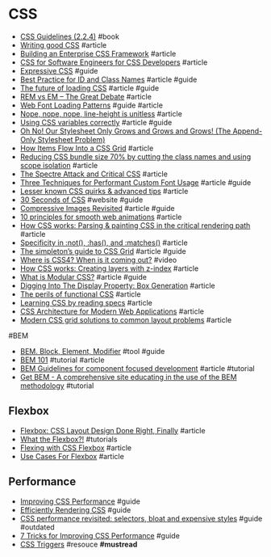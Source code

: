 # CSS

- [CSS Guidelines (2.2.4)](http://cssguidelin.es) #book
- [Writing good CSS](http://markrabey.com/2014/11/07/writing-good-css) #article
- [Building an Enterprise CSS Framework](https://medium.com/salesforce-ux/building-an-enterprise-framework-is-hard-1e8d8b33e082) #article
- [CSS for Software Engineers for CSS Developers](https://speakerdeck.com/csswizardry/css-for-software-engineers-for-css-developers) #article
- [Expressive CSS](http://johnpolacek.github.io/expressive-css) #guide
- [Best Practice for ID and Class Names](http://meiert.com/en/blog/20080812/best-practice-ids-and-classes) #article #guide
- [The future of loading CSS](https://jakearchibald.com/2016/link-in-body/) #article #guide
- [REM vs EM – The Great Debate](http://zellwk.com/blog/rem-vs-em/) #article
- [Web Font Loading Patterns](https://www.bramstein.com/writing/web-font-loading-patterns.html) #guide #article
- [Nope, nope, nope, line-height is unitless](http://allthingssmitty.com/2017/01/30/nope-nope-nope-line-height-is-unitless) #article
- [Using CSS variables correctly](https://madebymike.com.au/writing/using-css-variables) #article #guide
- [Oh No! Our Stylesheet Only Grows and Grows and Grows! (The Append-Only Stylesheet Problem)](https://css-tricks.com/oh-no-stylesheet-grows-grows-grows-append-stylesheet-problem/)
- [How Items Flow Into a CSS Grid](http://gedd.ski/post/grid-item-placement) #article
- [Reducing CSS bundle size 70% by cutting the class names and using scope isolation](https://medium.freecodecamp.org/reducing-css-bundle-size-70-by-cutting-the-class-names-and-using-scope-isolation-625440de600b) #article
- [The Spectre Attack and Critical CSS](https://www.filamentgroup.com/lab/spectre-js-cookie.html) #article
- [Three Techniques for Performant Custom Font Usage](https://css-tricks.com/three-techniques-performant-custom-font-usage) #article #guide
- [Lesser known CSS quirks & advanced tips](https://medium.com/@peedutuisk/lesser-known-css-quirks-oddities-and-advanced-tips-css-is-awesome-8ee3d16295bb) #article
- [30 Seconds of CSS](https://atomiks.github.io/30-seconds-of-css) #website #guide
- [Compressive Images Revisited](https://timkadlec.com/remembers/2018-03-22-compressive-images-revisited) #article #guide
- [10 principles for smooth web animations](https://blog.gyrosco.pe/smooth-css-animations-7d8ffc2c1d29) #article
- [How CSS works: Parsing & painting CSS in the critical rendering path](https://blog.logrocket.com/how-css-works-parsing-painting-css-in-the-critical-rendering-path-b3ee290762d3) #article
- [Specificity in :not(), :has(), and :matches()](https://meyerweb.com/eric/thoughts/2018/06/05/specificity-in-not-has-and-matches/) #article
- [The simpleton’s guide to CSS Grid](https://blog.logrocket.com/the-simpletons-guide-to-css-grid-1767565b3cf7) #article #guide
- [Where is CSS4? When is it coming out?](https://www.youtube.com/watch?v=Jtmkk6odggs) #video
- [How CSS works: Creating layers with z-index](https://blog.logrocket.com/how-css-works-creating-layers-with-z-index-6a20afe1550e) #article
- [What is Modular CSS?](https://spaceninja.com/2018/09/17/what-is-modular-css) #article #guide
- [Digging Into The Display Property: Box Generation](https://www.smashingmagazine.com/2019/05/display-box-generation) #article
- [The perils of functional CSS](https://www.browserlondon.com/blog/2019/06/10/functional-css-perils) #article
- [Learning CSS by reading specs](https://www.chenhuijing.com/blog/learning-css-by-reading-specifications) #article
- [CSS Architecture for Modern Web Applications](https://www.madebymike.com.au/writing/css-architecture-for-modern-web-applications) #article
- [Modern CSS grid solutions to common layout problems](https://vycke.dev/blog/css-layout-patterns) #article

#BEM

- [BEM. Block, Element, Modifier](https://en.bem.info) #tool #guide
- [BEM 101](https://css-tricks.com/bem-101) #tutorial #article
- [BEM Guidelines for component focused development](http://www.joelambert.co.uk/article/bem-guidelines) #article #tutorial
- [Get BEM - A comprehensive site educating in the use of the BEM methodology](http://getbem.com) #tutorial

## Flexbox

- [Flexbox: CSS Layout Design Done Right, Finally](https://medium.com/@effectiveui/flexbox-css-layout-design-done-right-finally-d8f712923060) #article
- [What the Flexbox?!](http://flexbox.io) #tutorials
- [Flexing with CSS Flexbox](https://blog.logrocket.com/flexing-with-css-flexbox-b7940b329a8a) #article
- [Use Cases For Flexbox](https://www.smashingmagazine.com/2018/10/flexbox-use-cases) #article

## Performance

- [Improving CSS Performance](http://johnotander.com/css/2015/06/10/css-performance) #guide
- [Efficiently Rendering CSS](https://css-tricks.com/efficiently-rendering-css) #guide
- [CSS performance revisited: selectors, bloat and expensive styles](https://benfrain.com/css-performance-revisited-selectors-bloat-expensive-styles) #guide #outdated
- [7 Tricks for Improving CSS Performance](https://www.keycdn.com/blog/css-performance) #guide
- [CSS Triggers](https://csstriggers.com) #resouce **#mustread**
